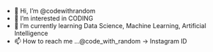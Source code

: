 - 👋 Hi, I’m @codewithrandom
- 👀 I’m interested in CODING
- 🌱 I’m currently learning Data Science, Machine Learning, Artificial Intelligence
- 📫 How to reach me ...@code_with_random -> Instagram ID

<!---
erinfernoaksr/erinfernoaksr is a ✨ special ✨ repository because its `README.md` (this file) appears on your GitHub profile.
You can click the Preview link to take a look at your changes.
--->
